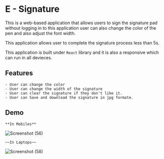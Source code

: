 # E - Signature

This is a web-based application that allows users to sign the signature pad without logging in to this application user can also change the color of the pen and also adjust the font width.

This application allows user to complete the signature process less than 5s.

This application is built under `React` library and it is also a responsive which can run in all devieces.

## Features

    - User can change the color
    - User can change the width of the signature
    - User can clear the signature if they don't like it.
    - User can Save and download the signature in jpg formate.

## Demo

    **In Mobiles**

![Screenshot (56)](https://github.com/lingarajhu/E-signature/assets/159787794/d76abfeb-a21c-48da-8da1-f7e0938ec193)

    ~~In Laptops~~

![Screenshot (58)](https://github.com/lingarajhu/E-signature/assets/159787794/54763fc3-9cb7-432a-b9dc-407b954cd6b0)
